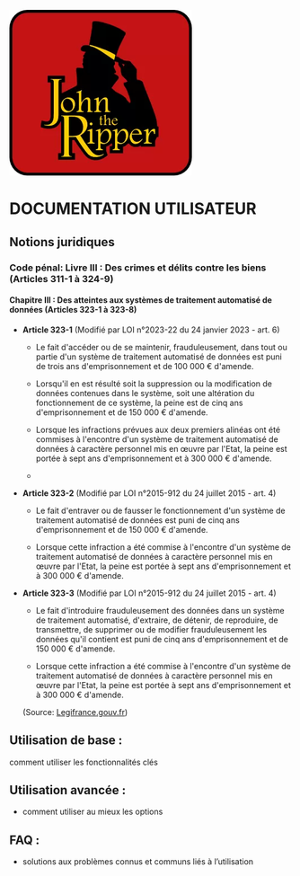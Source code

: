 ![Logo John the Ripper](Images/JtR.png)

# DOCUMENTATION UTILISATEUR

## Notions juridiques

### Code pénal: Livre III : Des crimes et délits contre les biens (Articles 311-1 à 324-9)

#### Chapitre III : Des atteintes aux systèmes de traitement automatisé de données (Articles 323-1 à 323-8)

 - **Article 323-1** (Modifié par LOI n°2023-22 du 24 janvier 2023 - art. 6)
    - Le fait d'accéder ou de se maintenir, frauduleusement, dans tout ou partie d'un système de traitement automatisé de données est puni de trois ans d'emprisonnement et de 100 000 € d'amende.

    - Lorsqu'il en est résulté soit la suppression ou la modification de données contenues dans le système, soit une altération du fonctionnement de ce système, la peine est de cinq ans d'emprisonnement et de 150 000 € d'amende.

    - Lorsque les infractions prévues aux deux premiers alinéas ont été commises à l'encontre d'un système de traitement automatisé de données à caractère personnel mis en œuvre par l'Etat, la peine est portée à sept ans d'emprisonnement et à 300 000 € d'amende.
    - 
 - **Article 323-2** (Modifié par LOI n°2015-912 du 24 juillet 2015 - art. 4)

    - Le fait d'entraver ou de fausser le fonctionnement d'un système de traitement automatisé de données est puni de cinq ans d'emprisonnement et de 150 000 € d'amende.

    - Lorsque cette infraction a été commise à l'encontre d'un système de traitement automatisé de données à caractère personnel mis en œuvre par l'Etat, la peine est portée à sept ans d'emprisonnement et à 300 000 € d'amende. 
    
 - **Article 323-3** (Modifié par LOI n°2015-912 du 24 juillet 2015 - art. 4)
    - Le fait d'introduire frauduleusement des données dans un système de traitement automatisé, d'extraire, de détenir, de reproduire, de transmettre, de supprimer ou de modifier frauduleusement les données qu'il contient est puni de cinq ans d'emprisonnement et de 150 000 € d'amende.

    - Lorsque cette infraction a été commise à l'encontre d'un système de traitement automatisé de données à caractère personnel mis en œuvre par l'Etat, la peine est portée à sept ans d'emprisonnement et à 300 000 € d'amende.
    
    (Source: [Legifrance.gouv.fr](https://www.legifrance.gouv.fr/codes/section_lc/LEGITEXT000006070719/LEGISCTA000006117598/#LEGISCTA000006117598))


## Utilisation de base :
comment utiliser les fonctionnalités clés


## Utilisation avancée :
- comment utiliser au mieux les options


## FAQ :
- solutions aux problèmes connus et communs liés à l’utilisation
